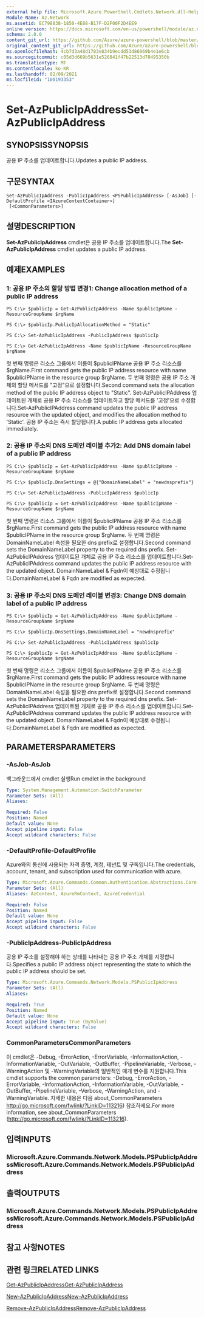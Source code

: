 ```yaml
---
external help file: Microsoft.Azure.PowerShell.Cmdlets.Network.dll-Help.xml
Module Name: Az.Network
ms.assetid: EC798838-1850-4E88-B17F-D2F00F2D4EE9
online version: https://docs.microsoft.com/en-us/powershell/module/az.network/set-azpublicipaddress
schema: 2.0.0
content_git_url: https://github.com/Azure/azure-powershell/blob/master/src/Network/Network/help/Set-AzPublicIpAddress.md
original_content_git_url: https://github.com/Azure/azure-powershell/blob/master/src/Network/Network/help/Set-AzPublicIpAddress.md
ms.openlocfilehash: 4cb7d3a48d1783e834b9ecdd53d86969b4e1e6cb
ms.sourcegitcommit: c05d3d669b5631e526841f47b22513d78495350b
ms.translationtype: MT
ms.contentlocale: ko-KR
ms.lasthandoff: 02/09/2021
ms.locfileid: "100193353"
---
```

# <span data-ttu-id="9abea-101">Set-AzPublicIpAddress</span><span class="sxs-lookup"><span data-stu-id="9abea-101">Set-AzPublicIpAddress</span></span>

## <span data-ttu-id="9abea-102">SYNOPSIS</span><span class="sxs-lookup"><span data-stu-id="9abea-102">SYNOPSIS</span></span>
<span data-ttu-id="9abea-103">공용 IP 주소를 업데이트합니다.</span><span class="sxs-lookup"><span data-stu-id="9abea-103">Updates a public IP address.</span></span>

## <span data-ttu-id="9abea-104">구문</span><span class="sxs-lookup"><span data-stu-id="9abea-104">SYNTAX</span></span>

```
Set-AzPublicIpAddress -PublicIpAddress <PSPublicIpAddress> [-AsJob] [-DefaultProfile <IAzureContextContainer>]
 [<CommonParameters>]
```

## <span data-ttu-id="9abea-105">설명</span><span class="sxs-lookup"><span data-stu-id="9abea-105">DESCRIPTION</span></span>
<span data-ttu-id="9abea-106">**Set-AzPublicIpAddress** cmdlet은 공용 IP 주소를 업데이트합니다.</span><span class="sxs-lookup"><span data-stu-id="9abea-106">The **Set-AzPublicIpAddress** cmdlet updates a public IP address.</span></span>

## <span data-ttu-id="9abea-107">예제</span><span class="sxs-lookup"><span data-stu-id="9abea-107">EXAMPLES</span></span>

### <span data-ttu-id="9abea-108">1: 공용 IP 주소의 할당 방법 변경</span><span class="sxs-lookup"><span data-stu-id="9abea-108">1: Change allocation method of a public IP address</span></span>
```
PS C:\> $publicIp = Get-AzPublicIpAddress -Name $publicIpName -ResourceGroupName $rgName

PS C:\> $publicIp.PublicIpAllocationMethod = "Static"
    
PS C:\> Set-AzPublicIpAddress -PublicIpAddress $publicIp

PS C:\> Get-AzPublicIpAddress -Name $publicIpName -ResourceGroupName $rgName
```

 <span data-ttu-id="9abea-109">첫 번째 명령은 리소스 그룹에서 이름이 $publicIPName 공용 IP 주소 리소스를 $rgName.</span><span class="sxs-lookup"><span data-stu-id="9abea-109">First command gets the public IP address resource with name $publicIPName in the resource group $rgName.</span></span>
<span data-ttu-id="9abea-110">두 번째 명령은 공용 IP 주소 개체의 할당 메서드를 "고정"으로 설정합니다.</span><span class="sxs-lookup"><span data-stu-id="9abea-110">Second command sets the allocation method of the public IP address object to "Static".</span></span>
<span data-ttu-id="9abea-111">Set-AzPublicIPAddress 업데이트된 개체로 공용 IP 주소 리소스를 업데이트하고 할당 메서드를 '고정'으로 수정합니다.</span><span class="sxs-lookup"><span data-stu-id="9abea-111">Set-AzPublicIPAddress command updates the public IP address resource with the updated object, and modifies the allocation method to 'Static'.</span></span> <span data-ttu-id="9abea-112">공용 IP 주소는 즉시 할당됩니다.</span><span class="sxs-lookup"><span data-stu-id="9abea-112">A public IP address gets allocated immediately.</span></span>

### <span data-ttu-id="9abea-113">2: 공용 IP 주소의 DNS 도메인 레이블 추가</span><span class="sxs-lookup"><span data-stu-id="9abea-113">2: Add DNS domain label of a public IP address</span></span>
```
PS C:\> $publicIp = Get-AzPublicIpAddress -Name $publicIpName -ResourceGroupName $rgName

PS C:\> $publicIp.DnsSettings = @{"DomainNameLabel" = "newdnsprefix"}
    
PS C:\> Set-AzPublicIpAddress -PublicIpAddress $publicIp

PS C:\> $publicIp = Get-AzPublicIpAddress -Name $publicIpName -ResourceGroupName $rgName
```

<span data-ttu-id="9abea-114">첫 번째 명령은 리소스 그룹에서 이름이 $publicIPName 공용 IP 주소 리소스를 $rgName.</span><span class="sxs-lookup"><span data-stu-id="9abea-114">First command gets the public IP address resource with name $publicIPName in the resource group $rgName.</span></span>
<span data-ttu-id="9abea-115">두 번째 명령은 DomainNameLabel 속성을 필요한 dns prefix로 설정합니다.</span><span class="sxs-lookup"><span data-stu-id="9abea-115">Second command sets the DomainNameLabel property to the required dns prefix.</span></span>
<span data-ttu-id="9abea-116">Set-AzPublicIPAddress 업데이트된 개체로 공용 IP 주소 리소스를 업데이트합니다.</span><span class="sxs-lookup"><span data-stu-id="9abea-116">Set-AzPublicIPAddress command updates the public IP address resource with the updated object.</span></span> <span data-ttu-id="9abea-117">DomainNameLabel & Fqdn이 예상대로 수정됩니다.</span><span class="sxs-lookup"><span data-stu-id="9abea-117">DomainNameLabel & Fqdn are modified as expected.</span></span>
    
### <span data-ttu-id="9abea-118">3: 공용 IP 주소의 DNS 도메인 레이블 변경</span><span class="sxs-lookup"><span data-stu-id="9abea-118">3: Change DNS domain label of a public IP address</span></span>
```
PS C:\> $publicIp = Get-AzPublicIpAddress -Name $publicIpName -ResourceGroupName $rgName

PS C:\> $publicIp.DnsSettings.DomainNameLabel = "newdnsprefix"
    
PS C:\> Set-AzPublicIpAddress -PublicIpAddress $publicIp

PS C:\> $publicIp = Get-AzPublicIpAddress -Name $publicIpName -ResourceGroupName $rgName
```

<span data-ttu-id="9abea-119">첫 번째 명령은 리소스 그룹에서 이름이 $publicIPName 공용 IP 주소 리소스를 $rgName.</span><span class="sxs-lookup"><span data-stu-id="9abea-119">First command gets the public IP address resource with name $publicIPName in the resource group $rgName.</span></span>
<span data-ttu-id="9abea-120">두 번째 명령은 DomainNameLabel 속성을 필요한 dns prefix로 설정합니다.</span><span class="sxs-lookup"><span data-stu-id="9abea-120">Second command sets the DomainNameLabel property to the required dns prefix.</span></span>
<span data-ttu-id="9abea-121">Set-AzPublicIPAddress 업데이트된 개체로 공용 IP 주소 리소스를 업데이트합니다.</span><span class="sxs-lookup"><span data-stu-id="9abea-121">Set-AzPublicIPAddress command updates the public IP address resource with the updated object.</span></span> <span data-ttu-id="9abea-122">DomainNameLabel & Fqdn이 예상대로 수정됩니다.</span><span class="sxs-lookup"><span data-stu-id="9abea-122">DomainNameLabel & Fqdn are modified as expected.</span></span>

## <span data-ttu-id="9abea-123">PARAMETERS</span><span class="sxs-lookup"><span data-stu-id="9abea-123">PARAMETERS</span></span>

### <span data-ttu-id="9abea-124">-AsJob</span><span class="sxs-lookup"><span data-stu-id="9abea-124">-AsJob</span></span>
<span data-ttu-id="9abea-125">백그라운드에서 cmdlet 실행</span><span class="sxs-lookup"><span data-stu-id="9abea-125">Run cmdlet in the background</span></span>

```yaml
Type: System.Management.Automation.SwitchParameter
Parameter Sets: (All)
Aliases:

Required: False
Position: Named
Default value: None
Accept pipeline input: False
Accept wildcard characters: False
```

### <span data-ttu-id="9abea-126">-DefaultProfile</span><span class="sxs-lookup"><span data-stu-id="9abea-126">-DefaultProfile</span></span>
<span data-ttu-id="9abea-127">Azure와의 통신에 사용되는 자격 증명, 계정, 테넌트 및 구독입니다.</span><span class="sxs-lookup"><span data-stu-id="9abea-127">The credentials, account, tenant, and subscription used for communication with azure.</span></span>

```yaml
Type: Microsoft.Azure.Commands.Common.Authentication.Abstractions.Core.IAzureContextContainer
Parameter Sets: (All)
Aliases: AzContext, AzureRmContext, AzureCredential

Required: False
Position: Named
Default value: None
Accept pipeline input: False
Accept wildcard characters: False
```

### <span data-ttu-id="9abea-128">-PublicIpAddress</span><span class="sxs-lookup"><span data-stu-id="9abea-128">-PublicIpAddress</span></span>
<span data-ttu-id="9abea-129">공용 IP 주소를 설정해야 하는 상태를 나타내는 공용 IP 주소 개체를 지정합니다.</span><span class="sxs-lookup"><span data-stu-id="9abea-129">Specifies a public IP address object representing the state to which the public IP address should be set.</span></span>

```yaml
Type: Microsoft.Azure.Commands.Network.Models.PSPublicIpAddress
Parameter Sets: (All)
Aliases:

Required: True
Position: Named
Default value: None
Accept pipeline input: True (ByValue)
Accept wildcard characters: False
```

### <span data-ttu-id="9abea-130">CommonParameters</span><span class="sxs-lookup"><span data-stu-id="9abea-130">CommonParameters</span></span>
<span data-ttu-id="9abea-131">이 cmdlet은 -Debug, -ErrorAction, -ErrorVariable, -InformationAction, -InformationVariable, -OutVariable, -OutBuffer, -PipelineVariable, -Verbose, -WarningAction 및 -WarningVariable의 일반적인 매개 변수를 지원합니다.</span><span class="sxs-lookup"><span data-stu-id="9abea-131">This cmdlet supports the common parameters: -Debug, -ErrorAction, -ErrorVariable, -InformationAction, -InformationVariable, -OutVariable, -OutBuffer, -PipelineVariable, -Verbose, -WarningAction, and -WarningVariable.</span></span> <span data-ttu-id="9abea-132">자세한 내용은 다음 about_CommonParameters http://go.microsoft.com/fwlink/?LinkID=113216) 참조하세요.</span><span class="sxs-lookup"><span data-stu-id="9abea-132">For more information, see about_CommonParameters (http://go.microsoft.com/fwlink/?LinkID=113216).</span></span>

## <span data-ttu-id="9abea-133">입력</span><span class="sxs-lookup"><span data-stu-id="9abea-133">INPUTS</span></span>

### <span data-ttu-id="9abea-134">Microsoft.Azure.Commands.Network.Models.PSPublicIpAddress</span><span class="sxs-lookup"><span data-stu-id="9abea-134">Microsoft.Azure.Commands.Network.Models.PSPublicIpAddress</span></span>

## <span data-ttu-id="9abea-135">출력</span><span class="sxs-lookup"><span data-stu-id="9abea-135">OUTPUTS</span></span>

### <span data-ttu-id="9abea-136">Microsoft.Azure.Commands.Network.Models.PSPublicIpAddress</span><span class="sxs-lookup"><span data-stu-id="9abea-136">Microsoft.Azure.Commands.Network.Models.PSPublicIpAddress</span></span>

## <span data-ttu-id="9abea-137">참고 사항</span><span class="sxs-lookup"><span data-stu-id="9abea-137">NOTES</span></span>

## <span data-ttu-id="9abea-138">관련 링크</span><span class="sxs-lookup"><span data-stu-id="9abea-138">RELATED LINKS</span></span>

[<span data-ttu-id="9abea-139">Get-AzPublicIpAddress</span><span class="sxs-lookup"><span data-stu-id="9abea-139">Get-AzPublicIpAddress</span></span>](./Get-AzPublicIpAddress.md)

[<span data-ttu-id="9abea-140">New-AzPublicIpAddress</span><span class="sxs-lookup"><span data-stu-id="9abea-140">New-AzPublicIpAddress</span></span>](./New-AzPublicIpAddress.md)

[<span data-ttu-id="9abea-141">Remove-AzPublicIpAddress</span><span class="sxs-lookup"><span data-stu-id="9abea-141">Remove-AzPublicIpAddress</span></span>](./Remove-AzPublicIpAddress.md)


